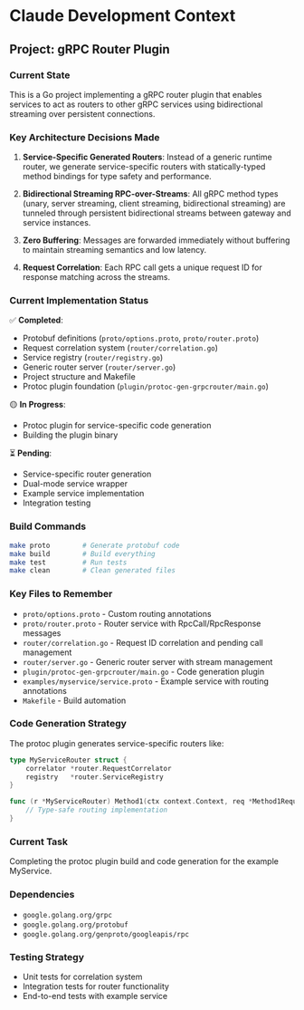 # Claude Development Context

## Project: gRPC Router Plugin

### Current State
This is a Go project implementing a gRPC router plugin that enables services to act as routers to other gRPC services using bidirectional streaming over persistent connections.

### Key Architecture Decisions Made

1. **Service-Specific Generated Routers**: Instead of a generic runtime router, we generate service-specific routers with statically-typed method bindings for type safety and performance.

2. **Bidirectional Streaming RPC-over-Streams**: All gRPC method types (unary, server streaming, client streaming, bidirectional streaming) are tunneled through persistent bidirectional streams between gateway and service instances.

3. **Zero Buffering**: Messages are forwarded immediately without buffering to maintain streaming semantics and low latency.

4. **Request Correlation**: Each RPC call gets a unique request ID for response matching across the streams.

### Current Implementation Status

✅ **Completed**:
- Protobuf definitions (`proto/options.proto`, `proto/router.proto`)
- Request correlation system (`router/correlation.go`)
- Service registry (`router/registry.go`) 
- Generic router server (`router/server.go`)
- Project structure and Makefile
- Protoc plugin foundation (`plugin/protoc-gen-grpcrouter/main.go`)

🟡 **In Progress**:
- Protoc plugin for service-specific code generation
- Building the plugin binary

⏳ **Pending**:
- Service-specific router generation
- Dual-mode service wrapper
- Example service implementation
- Integration testing

### Build Commands
```bash
make proto        # Generate protobuf code
make build        # Build everything
make test         # Run tests
make clean        # Clean generated files
```

### Key Files to Remember

- `proto/options.proto` - Custom routing annotations
- `proto/router.proto` - Router service with RpcCall/RpcResponse messages
- `router/correlation.go` - Request ID correlation and pending call management
- `router/server.go` - Generic router server with stream management
- `plugin/protoc-gen-grpcrouter/main.go` - Code generation plugin
- `examples/myservice/service.proto` - Example service with routing annotations
- `Makefile` - Build automation

### Code Generation Strategy

The protoc plugin generates service-specific routers like:
```go
type MyServiceRouter struct {
    correlator *router.RequestCorrelator
    registry   *router.ServiceRegistry
}

func (r *MyServiceRouter) Method1(ctx context.Context, req *Method1Request) (*Method1Response, error) {
    // Type-safe routing implementation
}
```

### Current Task
Completing the protoc plugin build and code generation for the example MyService.

### Dependencies
- `google.golang.org/grpc`
- `google.golang.org/protobuf` 
- `google.golang.org/genproto/googleapis/rpc`

### Testing Strategy
- Unit tests for correlation system
- Integration tests for router functionality  
- End-to-end tests with example service